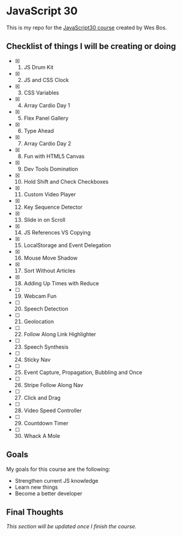 # JavaScript 30

This is my repo for the [JavaScript30 course](https://javascript30.com/ "Wes Bos' JavaScript30 course") created by Wes Bos.

## Checklist of things I will be creating or doing

* [x] 1. JS Drum Kit
* [x] 2. JS and CSS Clock
* [x] 3. CSS Variables
* [x] 4. Array Cardio Day 1
* [x] 5. Flex Panel Gallery
* [x] 6. Type Ahead
* [x] 7. Array Cardio Day 2
* [x] 8. Fun with HTML5 Canvas
* [x] 9. Dev Tools Domination
* [x] 10. Hold Shift and Check Checkboxes
* [x] 11. Custom Video Player
* [x] 12. Key Sequence Detector
* [x] 13. Slide in on Scroll
* [x] 14. JS References VS Copying
* [x] 15. LocalStorage and Event Delegation
* [x] 16. Mouse Move Shadow
* [x] 17. Sort Without Articles
* [x] 18. Adding Up Times with Reduce
* [ ] 19. Webcam Fun
* [ ] 20. Speech Detection
* [ ] 21. Geolocation
* [ ] 22. Follow Along Link Highlighter
* [ ] 23. Speech Synthesis
* [ ] 24. Sticky Nav
* [ ] 25. Event Capture, Propagation, Bubbling and Once
* [ ] 26. Stripe Follow Along Nav
* [ ] 27. Click and Drag
* [ ] 28. Video Speed Controller
* [ ] 29. Countdown Timer
* [ ] 30. Whack A Mole

## Goals

My goals for this course are the following:

* Strengthen current JS knowledge
* Learn new things
* Become a better developer

## Final Thoughts

_This section will be updated once I finish the course._
